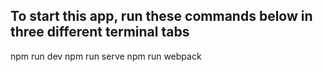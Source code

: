 ## To start this app, run these commands below in three different terminal tabs
npm run dev
npm run serve
npm run webpack
